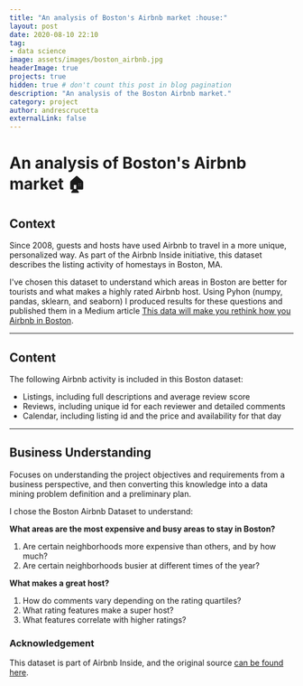 ```yaml
---
title: "An analysis of Boston's Airbnb market :house:"
layout: post
date: 2020-08-10 22:10
tag: 
- data science
image: assets/images/boston_airbnb.jpg
headerImage: true
projects: true
hidden: true # don't count this post in blog pagination
description: "An analysis of the Boston Airbnb market."
category: project
author: andrescrucetta
externalLink: false
---
```


# An analysis of Boston's Airbnb market :house:

## Context
Since 2008, guests and hosts have used Airbnb to travel in a more unique, personalized way. As part of the Airbnb Inside initiative, this dataset describes the listing activity of homestays in Boston, MA. 

I've chosen this dataset to understand which areas in Boston are better for tourists and what makes a highly rated Airbnb host. Using Pyhon (numpy, pandas, sklearn, and seaborn) I produced results for these questions and published them in a Medium article [This data will make you rethink how you Airbnb in Boston](https://medium.com/@andrescrucetta/this-data-will-make-you-rethink-how-you-airbnb-in-boston-dff227e80732?sk=46bf35cad3f539b96ce596f70fae5d5e).

---
## Content

The following Airbnb activity is included in this Boston dataset:
- Listings, including full descriptions and average review score
- Reviews, including unique id for each reviewer and detailed comments
- Calendar, including listing id and the price and availability for that day

---

## Business Understanding

Focuses on understanding the project objectives and requirements from a business perspective, and then converting this knowledge into a data mining problem definition and a preliminary plan.

I chose the Boston Airbnb Dataset to understand:

**What areas are the most expensive and busy areas to stay in Boston?**
1. Are certain neighborhoods more expensive than others, and by how much?
2. Are certain neighborhoods busier at different times of the year?

**What makes a great host?** 
1. How do comments vary depending on the rating quartiles? 
2. What rating features make a super host?
3. What features correlate with higher ratings?

### Acknowledgement
This dataset is part of Airbnb Inside, and the original source [can be found here](http://insideairbnb.com/get-the-data.html).


